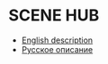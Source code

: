# SCENE HUB

- [English description](Documentation~/EN.md)
- [Русское описание](Documentation~/RU.md)